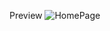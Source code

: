 Preview 
![HomePage](https://github.com/Sujalkansara/Emirates-Airline-Clone/assets/98224351/b4f3d741-5265-4be4-b67a-9b9eb38115f6)
